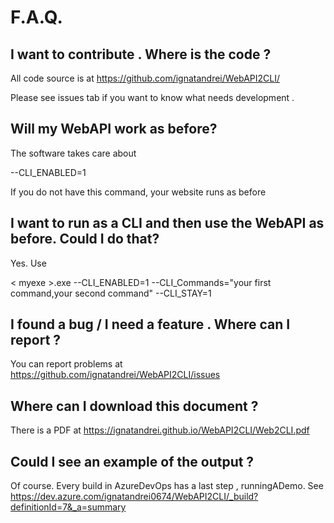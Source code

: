 # F.A.Q.

## I want to contribute  . Where is the code  ? 

All code source is at https://github.com/ignatandrei/WebAPI2CLI/ 

Please see issues tab if you want to know what needs development .

## Will my WebAPI work as before?

The software takes care about 

--CLI_ENABLED=1

If you do not have this command, your website runs as before

## I want to run as a CLI and then use the WebAPI as before. Could I do that? 

Yes. Use 

 &lt; myexe &gt;.exe  --CLI_ENABLED=1 --CLI_Commands="your first command,your second command" --CLI_STAY=1

## I found a bug / I need a feature . Where can I report ?

You can report problems at https://github.com/ignatandrei/WebAPI2CLI/issues

## Where can I download this document ? 

There is a PDF at https://ignatandrei.github.io/WebAPI2CLI/Web2CLI.pdf

## Could I see an example of the output ? 

Of course. Every build in AzureDevOps has a last step , runningADemo.
See https://dev.azure.com/ignatandrei0674/WebAPI2CLI/_build?definitionId=7&_a=summary

